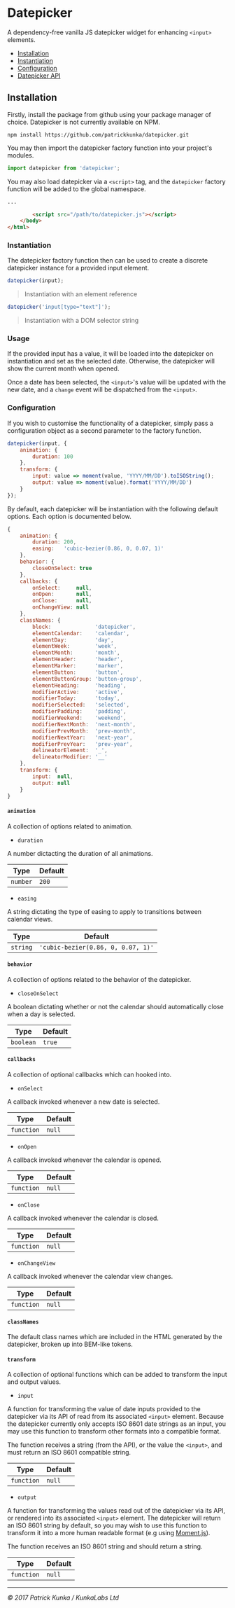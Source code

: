 # Datepicker

A dependency-free vanilla JS datepicker widget for enhancing `<input>` elements.

- [Installation](#installation)
- [Instantiation](#instantiation)
- [Configuration](#configuration)
- [Datepicker API](#datepicker-api)

## Installation

Firstly, install the package from github using your package manager of choice. Datepicker is not currently available on NPM.

`npm install https://github.com/patrickkunka/datepicker.git`

You may then import the datepicker factory function into your project's modules.

```js
import datepicker from 'datepicker';
```

You may also load datepicker via a `<script>` tag, and the `datepicker` factory function will be added to the global namespace.

```html
...

        <script src="/path/to/datepicker.js"></script>
    </body>
</html>
```

### Instantiation

The datepicker factory function then can be used to create a discrete datepicker instance for a provided input element.

```js
datepicker(input);
```
> Instantiation with an element reference

```js
datepicker('input[type="text"]');
```
> Instantiation with a DOM selector string

### Usage

If the provided input has a value, it will be loaded into the datepicker on instantiation and set as the selected date. Otherwise, the datepicker will show the current month when opened.

Once a date has been selected, the `<input>`'s value will be updated with the new date, and a `change` event will be dispatched from the `<input>`.

### Configuration

If you wish to customise the functionality of a datepicker, simply pass a configuration object as a second parameter to the factory function.

```js
datepicker(input, {
    animation: {
        duration: 100
    },
    transform: {
        input: value => moment(value, 'YYYY/MM/DD').toISOString();
        output: value => moment(value).format('YYYY/MM/DD')
    }
});
```

By default, each datepicker will be instantiation with the following default options. Each option is documented below.

```js
{
    animation: {
        duration: 200,
        easing:   'cubic-bezier(0.86, 0, 0.07, 1)'
    },
    behavior: {
        closeOnSelect: true
    },
    callbacks: {
        onSelect:     null,
        onOpen:       null,
        onClose:      null,
        onChangeView: null
    },
    classNames: {
        block:              'datepicker',
        elementCalendar:    'calendar',
        elementDay:         'day',
        elementWeek:        'week',
        elementMonth:       'month',
        elementHeader:      'header',
        elementMarker:      'marker',
        elementButton:      'button',
        elementButtonGroup: 'button-group',
        elementHeading:     'heading',
        modifierActive:     'active',
        modifierToday:      'today',
        modifierSelected:   'selected',
        modifierPadding:    'padding',
        modifierWeekend:    'weekend',
        modifierNextMonth:  'next-month',
        modifierPrevMonth:  'prev-month',
        modifierNextYear:   'next-year',
        modifierPrevYear:   'prev-year',
        delineatorElement:  '_',
        delineatorModifier: '__'
    },
    transform: {
        input:  null,
        output: null
    }
}
```

#### `animation`

A collection of options related to animation.

- `duration`

A number dictacting the duration of all animations.

|Type | Default
|---  | ---
|`number`| `200`

- `easing`

A string dictating the type of easing to apply to transitions between calendar views.

|Type | Default
|---  | ---
|`string`| `'cubic-bezier(0.86, 0, 0.07, 1)'`

#### `behavior`

A collection of options related to the behavior of the datepicker.

- `closeOnSelect`

A boolean dictating whether or not the calendar should automatically close when a day is selected.

|Type | Default
|---  | ---
|`boolean`| `true`

#### `callbacks`

A collection of optional callbacks which can hooked into.

- `onSelect`

A callback invoked whenever a new date is selected.

|Type | Default
|---  | ---
|`function`| `null`

- `onOpen`

A callback invoked whenever the calendar is opened.

|Type | Default
|---  | ---
|`function`| `null`

- `onClose`

A callback invoked whenever the calendar is closed.

|Type | Default
|---  | ---
|`function`| `null`

- `onChangeView`

A callback invoked whenever the calendar view changes.

|Type | Default
|---  | ---
|`function`| `null`

#### `classNames`

The default class names which are included in the HTML generated by the datepicker, broken up into BEM-like tokens.

#### `transform`

A collection of optional functions which can be added to transform the input and output values.

- `input`

A function for transforming the value of date inputs provided to the datepicker via its API of read from its associated `<input>` element. Because the datepicker currently only accepts ISO 8601 date strings as an input, you may use this function to transform other formats into a compatible format.

The function receives a string (from the API), or the value the `<input>`, and must return an ISO 8601 compatible string.

|Type | Default
|---  | ---
|`function`| `null`

- `output`

A function for transforming the values read out of the datepicker via its API, or rendered into its associated `<input>` element. The datepicker will return an ISO 8601 string by default, so you may wish to use this function to transform it into a more human readable format (e.g using [Moment.js](https://momentjs.com/)).

The function receives an ISO 8601 string and should return a string.

|Type | Default
|---  | ---
|`function`| `null`

---
*&copy; 2017 Patrick Kunka / KunkaLabs Ltd*
